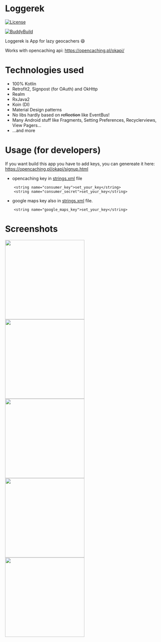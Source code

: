 # Loggerek
[![License](https://img.shields.io/badge/License-Apache%202.0-blue.svg)](https://opensource.org/licenses/Apache-2.0)    

[![BuddyBuild](https://dashboard.buddybuild.com/api/statusImage?appID=594e77e516479d00017a517a&branch=master&build=latest)](https://dashboard.buddybuild.com/apps/594e77e516479d00017a517a/build/latest?branch=master)

Loggerek is App for lazy geocachers :smile:

Works with opencaching api:
https://opencaching.pl/okapi/

# Technologies used
- 100% Kotlin
- Retrofit2, Signpost (for OAuth) and OkHttp
- Realm
- RxJava2
- Koin (DI)
- Material Design patterns
- No libs hardly based on ~~reflection~~ like EventBus!
- Many Android stuff like Fragments, Setting Preferences, Recyclerviews, View Pagers...
- ...and more 

# Usage (for developers)
If you want build this app you have to add keys, you can genereate it here:
https://opencaching.pl/okapi/signup.html
- opencaching key in [strings.xml](../master/app/src/main/res/values/strings.xml) file

```
    <string name="consumer_key">set_your_key</string>
    <string name="consumer_secret">set_your_key</string>
```
- google maps key also in [strings.xml](../master/app/src/main/res/values/strings.xml) file. 
```
    <string name="google_maps_key">set_your_key</string>
```

# Screenshots
<img src="https://github.com/Shhatrat/Loggerek/raw/master/screens/1.png" width="260"> <img src="https://github.com/Shhatrat/Loggerek/raw/master/screens/2.png" width="260"> <img src="https://github.com/Shhatrat/Loggerek/raw/master/screens/3.png" width="260"> <img src="https://github.com/Shhatrat/Loggerek/raw/master/screens/4.png" width="260"> <img src="https://github.com/Shhatrat/Loggerek/raw/master/screens/5.png" width="260">
